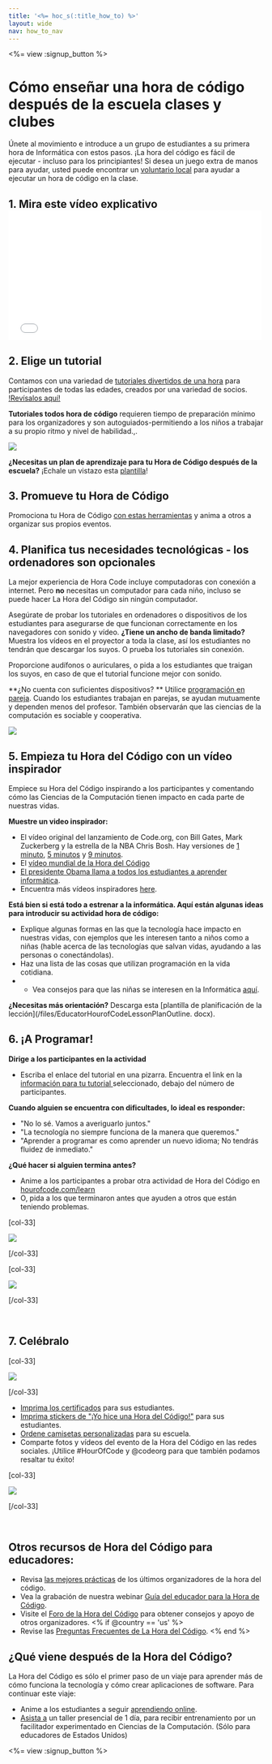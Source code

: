 ```yaml
---
title: '<%= hoc_s(:title_how_to) %>'
layout: wide
nav: how_to_nav
---
```

<%= view :signup_button %>

# Cómo enseñar una hora de código después de la escuela clases y clubes

Únete al movimiento e introduce a un grupo de estudiantes a su primera hora de Informática con estos pasos. ¡La hora del código es fácil de ejecutar - incluso para los principiantes! Si desea un juego extra de manos para ayudar, usted puede encontrar un [ voluntario local](<%= resolve_url('https://code.org/volunteer/local') %>) para ayudar a ejecutar un hora de código en la clase.

## 1. Mira este vídeo explicativo <iframe width="500" height="255" src="//www.youtube.com/embed/SrnvvWDm73k" frameborder="0" allowfullscreen mark="crwd-mark"></iframe> 

## 2. Elige un tutorial

Contamos con una variedad de [tutoriales divertidos de una hora](<%= resolve_url('https://code. org/learn') %>) para participantes de todas las edades, creados por una variedad de socios. [!Revísalos aquí!](<%= resolve_url('/learn') %>)

**Tutoriales todos hora de código** requieren tiempo de preparación mínimo para los organizadores y son autoguiados-permitiendo a los niños a trabajar a su propio ritmo y nivel de habilidad.,.

[![](/images/fit-700/tutorials.png)](<%= resolve_url('/learn') %>)

**¿Necesitas un plan de aprendizaje para tu Hora de Código después de la escuela?** ¡Echale un vistazo esta [plantilla](/files/AfterschoolEducatorLessonPlanOutline.docx)!

## 3. Promueve tu Hora de Código

Promociona tu Hora de Código [con estas herramientas](<%= resolve_url('/promote') %>) y anima a otros a organizar sus propios eventos.

## 4. Planifica tus necesidades tecnológicas - los ordenadores son opcionales

La mejor experiencia de Hora Code incluye computadoras con conexión a internet. Pero **no** necesitas un computador para cada niño, incluso se puede hacer La Hora del Código sin ningún computador.

Asegúrate de probar los tutoriales en ordenadores o dispositivos de los estudiantes para asegurarse de que funcionan correctamente en los navegadores con sonido y vídeo. **¿Tiene un ancho de banda limitado?** Muestra los vídeos en el proyector a toda la clase, así los estudiantes no tendrán que descargar los suyos. O prueba los tutoriales sin conexión.

Proporcione audífonos o auriculares, o pida a los estudiantes que traigan los suyos, en caso de que el tutorial funcione mejor con sonido.

**¿No cuenta con suficientes dispositivos? ** Utilice [programación en pareja](https://www.youtube.com/watch?v=vgkahOzFH2Q). Cuando los estudiantes trabajan en parejas, se ayudan mutuamente y dependen menos del profesor. También observarán que las ciencias de la computación es sociable y cooperativa.

<img src="/images/fit-350/group_ipad.jpg" />

## 5. Empieza tu Hora del Código con un vídeo inspirador

Empiece su Hora del Código inspirando a los participantes y comentando cómo las Ciencias de la Computación tienen impacto en cada parte de nuestras vidas.

**Muestre un video inspirador:**

- El vídeo original del lanzamiento de Code.org, con Bill Gates, Mark Zuckerberg y la estrella de la NBA Chris Bosh. Hay versiones de [1 minuto](https://www.youtube.com/watch?v=qYZF6oIZtfc), [5 minutos](https://www.youtube.com/watch?v=nKIu9yen5nc) y [9 minutos](https://www.youtube.com/watch?v=dU1xS07N-FA).
- El [vídeo mundial de la Hora del Código](https://www.youtube.com/watch?v=KsOIlDT145A)
- [El presidente Obama llama a todos los estudiantes a aprender informática](https://www.youtube.com/watch?v=6XvmhE1J9PY).
- Encuentra más vídeos inspiradores [here](https://www.youtube.com/playlist?list=PLzdnOPI1iJNfpD8i4Sx7U0y2MccnrNZuP).

**Está bien si está todo a estrenar a la informática. Aquí están algunas ideas para introducir su actividad hora de código:**

- Explique algunas formas en las que la tecnología hace impacto en nuestras vidas, con ejemplos que les interesen tanto a niños como a niñas (hable acerca de las tecnologías que salvan vidas, ayudando a las personas o conectándolas).
- Haz una lista de las cosas que utilizan programación en la vida cotidiana.
- - Vea consejos para que las niñas se interesen en la Informática [aquí](<%= resolve_url('https://code.org/girls') %>).

**¿Necesitas más orientación?** Descarga esta [plantilla de planificación de la lección](/files/EducatorHourofCodeLessonPlanOutline. docx).

## 6. ¡A Programar!

**Dirige a los participantes en la actividad**

- Escriba el enlace del tutorial en una pizarra. Encuentra el link en la [ información para tu tutorial ](<%= resolve_url('/learn') %>) seleccionado, debajo del número de participantes.

**Cuando alguien se encuentra con dificultades, lo ideal es responder:**

- "No lo sé. Vamos a averiguarlo juntos."
- "La tecnología no siempre funciona de la manera que queremos."
- "Aprender a programar es como aprender un nuevo idioma; No tendrás fluidez de inmediato."

**¿Qué hacer si alguien termina antes?**

- Anime a los participantes a probar otra actividad de Hora del Código en [hourofcode.com/learn](<%= resolve_url('/learn') %>)
- O, pida a los que terminaron antes que ayuden a otros que están teniendo problemas.

[col-33]

![](/images/fit-250/highschoolgirls.jpeg)

[/col-33]

[col-33]

![](/images/fit-300/group_ar.jpg)

[/col-33]

<p style="clear:both">&nbsp;</p>

## 7. Celébralo

[col-33]

![](/images/fit-300/boy-certificate.jpg)

[/col-33]

- [Imprima los certificados](<%= resolve_url('https://code.org/certificates') %>) para sus estudiantes.
- [Imprima stickers de "¡Yo hice una Hora del Código!"](<%= resolve_url('/promote/resources#stickers') %>) para sus estudiantes.
- [Ordene camisetas personalizadas](http://blog.code.org/post/132608499493/hour-of-code-shirts-and-more) para su escuela.
- Comparte fotos y vídeos del evento de la Hora del Código en las redes sociales. ¡Utilice #HourOfCode y @codeorg para que también podamos resaltar tu éxito!

[col-33]

![](/images/fit-260/highlight-certificates.jpg)

[/col-33]

<p style="clear:both">&nbsp;</p>

## Otros recursos de Hora del Código para educadores:

- Revisa [las mejores prácticas](http://www.slideshare.net/TeachCode/hour-of-code-best-practices-for-successful-educators-51273466) de los últimos organizadores de la hora del código. 
- Vea la grabación de nuestra webinar [Guía del educador para la Hora de Código](https://youtu.be/EJeMeSW2-Mw).
- Visite el [Foro de la Hora del Código](http://forum.code.org/c/plc/hour-of-code) para obtener consejos y apoyo de otros organizadores. <% if @country == 'us' %>
- Revise las [Preguntas Frecuentes de La Hora del Código](https://support.code.org/hc/en-us/categories/200147083-Hour-of-Code). <% end %>

## ¿Qué viene después de la Hora del Código?

La Hora del Código es sólo el primer paso de un viaje para aprender más de cómo funciona la tecnología y cómo crear aplicaciones de software. Para continuar este viaje:

- Anime a los estudiantes a seguir [aprendiendo online](<%= resolve_url('https://code.org/learn/beyond') %>).
- [Asista a](<%= resolve_url('https://code.org/professional-development-workshops') %>) un taller presencial de 1 día, para recibir entrenamiento por un facilitador experimentado en Ciencias de la Computación. (Sólo para educadores de Estados Unidos)

<%= view :signup_button %>